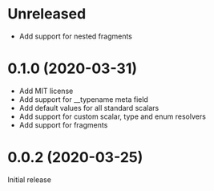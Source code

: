 # Unreleased

- Add support for nested fragments

# 0.1.0 (2020-03-31)

- Add MIT license
- Add support for __typename meta field
- Add default values for all standard scalars
- Add support for custom scalar, type and enum resolvers
- Add support for fragments


# 0.0.2 (2020-03-25)

Initial release

